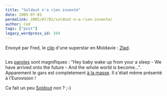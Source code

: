 ```yaml
---
title: "Soldout n'a rien inventé"
date: 2005-07-01
permalink: 2005/07/01/soldout-n-a-rien-invente/
author: Ced
tags: ["post"]
legacy_wordpress_id: 194
---
```


Envoyé par Fred, le [clip](http://www.molvania.com/video_medium_2.html) d'une superstar en Moldavie&nbsp;: [Zlad](http://www.jetlagtravel.com/molvania/eurovision.html).

[<img src="https://64k.be/wp-content/uploads/2006/humour/Zlad.jpg" alt="" />](http://www.molvania.com/video_medium_2.html)

<!-- excerpt -->

Les [paroles](http://www.leoslyrics.com/listlyrics.php;jsessionid=6633EA4291CBB54AEC3347F0072EE85A?hid=b3TF%2F8U7nHw%3D) sont magnifiques&nbsp;: "Hey baby wake up from your a sleep - We have arrived onto the future - And the whole world is become...". Apparement le gars est completement [à la masse](http://www.jetlagtravel.com/molvania/eurovision.html). Il s'était même présenté à l'Eurovision&nbsp;!

Ca fait un peu [Soldout](http://www.soldout.be/) non&nbsp;? ;-)
